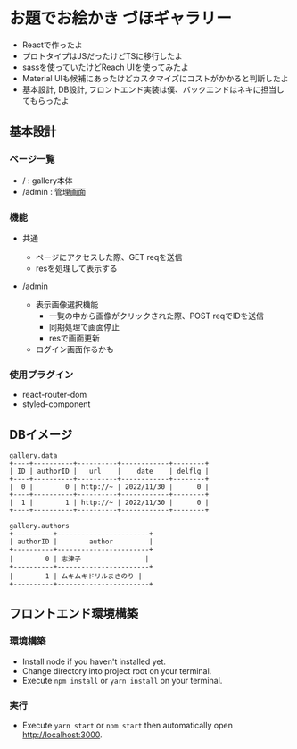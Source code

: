# お題でお絵かき づほギャラリー
- Reactで作ったよ
- プロトタイプはJSだったけどTSに移行したよ
- sassを使っていたけどReach UIを使ってみたよ
- Material UIも候補にあったけどカスタマイズにコストがかかると判断したよ
- 基本設計, DB設計, フロントエンド実装は僕、バックエンドはネキに担当してもらったよ


## 基本設計
### ページ一覧
  - /      : gallery本体
  - /admin : 管理画面

### 機能
- 共通
  - ページにアクセスした際、GET reqを送信
  - resを処理して表示する

- /admin
  - 表示画像選択機能
    - 一覧の中から画像がクリックされた際、POST reqでIDを送信
    - 同期処理で画面停止
    - resで画面更新
  - ログイン画面作るかも

### 使用プラグイン
- react-router-dom
- styled-component

## DBイメージ
```
gallery.data
+----+----------+----------+------------+--------+
| ID | authorID |   url    |    date    | delflg |
+----+----------+----------+------------+--------+
|  0 |        0 | http://~ | 2022/11/30 |      0 |
+----+----------+----------+------------+--------+
|  1 |        1 | http://~ | 2022/11/30 |      0 |
+----+----------+----------+------------+--------+

gallery.authors
+----------+-----------------------+
| authorID |        author         |
+----------+-----------------------+
|        0 | 志津子                |
+----------+-----------------------+
|        1 | ムキムキドリルまさのり |
+----------+-----------------------+
```

## フロントエンド環境構築
### 環境構築
- Install node if you haven't installed yet.
- Change directory into project root on your terminal.
- Execute `npm install` or `yarn install` on your terminal.

### 実行
- Execute `yarn start` or `npm start` then automatically open [http://localhost:3000](http://localhost:3000).

